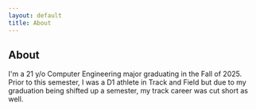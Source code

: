 ```yaml
---
layout: default
title: About
---
```

## About

I'm a 21 y/o Computer Engineering major graduating in the Fall of 2025. Prior to this semester, I was a D1 athlete in Track and Field but due to my graduation being shifted up a semester, my track career was cut short as well. 
